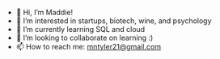 - 👋 Hi, I’m Maddie!
- 👀 I’m interested in startups, biotech, wine, and psychology
- 🌱 I’m currently learning SQL and cloud
- 💞️ I’m looking to collaborate on learning :) 
- 📫 How to reach me: mntyler21@gmail.com

<!---
mntyler21/mntyler21 is a ✨ special ✨ repository because its `README.md` (this file) appears on your GitHub profile.
You can click the Preview link to take a look at your changes.
--->
